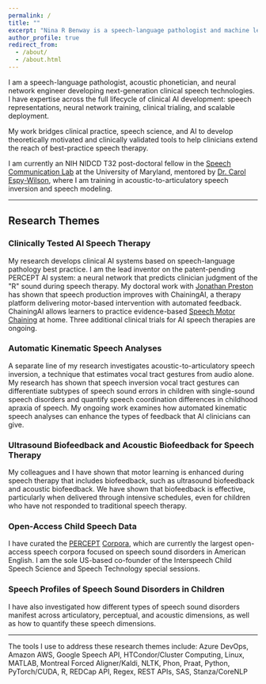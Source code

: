 ```yaml
---
permalink: /
title: ""
excerpt: "Nina R Benway is a speech-language pathologist and machine learning researcher focused on AI for childhood speech sound disorders, speech inversion, and clinical speech technologies."
author_profile: true
redirect_from: 
  - /about/
  - /about.html
---
```



I am a speech-language pathologist, acoustic phonetician, and neural network engineer developing next-generation clinical speech technologies. I have expertise across the full lifecycle of clinical AI development: speech representations, neural network training, clinical trialing, and scalable deployment. 

My work bridges clinical practice, speech science, and AI to develop theoretically motivated and clinically validated tools to help clinicians extend the reach of best-practice speech therapy. 

I am currently an NIH NIDCD T32 post-doctoral fellow in the [Speech Communication Lab](https://scl.umd.edu/) at the University of Maryland, mentored by [Dr. Carol Espy-Wilson](https://isr.umd.edu/clark/faculty/391/Carol-Espy-Wilson), where I am training in acoustic-to-articulatory speech inversion and speech modeling. 

---

## Research Themes

### Clinically Tested AI Speech Therapy

My research develops clinical AI systems based on speech-language pathology best practice. I am the lead inventor on the patent-pending PERCEPT AI system: a neural network that predicts clinician judgment of the "R" sound during speech therapy. My doctoral work with [Jonathan Preston](https://artsandsciences.syracuse.edu/people/faculty/preston-jonathan-l/#Biography) has shown that speech production improves with ChainingAI, a therapy platform delivering motor-based intervention with automated feedback. ChainingAI allows learners to practice evidence-based [Speech Motor Chaining](https://chaining.syr.edu) at home. Three additional clinical trials for AI speech therapies are ongoing. 

### Automatic Kinematic Speech Analyses

A separate line of my research investigates acoustic-to-articulatory speech inversion, a technique that estimates vocal tract gestures from audio alone. My research has shown that speech inversion vocal tract gestures can differentiate subtypes of speech sound errors in children with single-sound speech disorders and quantify speech coordination differences in childhood apraxia of speech. My ongoing work examines how automated kinematic speech analyses can enhance the types of feedback that AI clinicians can give.

### Ultrasound Biofeedback and Acoustic Biofeedback for Speech Therapy

My colleagues and I have shown that motor learning is enhanced during speech therapy that includes biofeedback, such as ultrasound biofeedback and acoustic biofeedback. We have shown that biofeedback is effective, particularly when delivered through intensive schedules, even for children who have not responded to traditional speech therapy. 

### Open-Access Child Speech Data

I have curated the [PERCEPT](https://phon.talkbank.org/access/Clinical/PERCEPT-R.html) [Corpora](https://phon.talkbank.org/access/Clinical/PERCEPT-GFTA.html), which are currently the largest open-access speech corpora focused on speech sound disorders in American English. I am the sole US-based co-founder of the Interspeech Child Speech Science and Speech Technology special sessions. 

### Speech Profiles of Speech Sound Disorders in Children

I have also investigated how different types of speech sound disorders manifest across articulatory, perceptual, and acoustic dimensions, as well as how to quantify these speech dimensions. 

---

The tools I use to address these research themes include:
Azure DevOps, Amazon AWS, Google Speech API, HTCondor/Cluster Computing, Linux, MATLAB, Montreal Forced Aligner/Kaldi, NLTK, Phon, Praat, Python, PyTorch/CUDA, R, REDCap API, Regex, REST APIs, SAS, Stanza/CoreNLP
